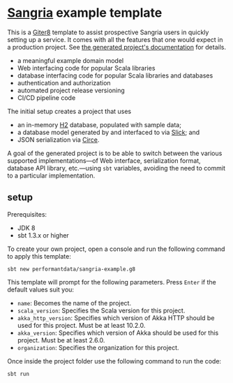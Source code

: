 # [Sangria][sangria] example template

This is a [Giter8][g8] template to assist prospective Sangria users in quickly setting up a service.
It comes with all the features that one would expect in a production project.
See [the generated project's documentation](src/main/g8/README.md) for details.
- a meaningful example domain model
- Web interfacing code for popular Scala libraries
- database interfacing code for popular Scala libraries and databases
- authentication and authorization
- automated project release versioning
- CI/CD pipeline code

The initial setup creates a project that uses
- an in-memory [H2][h2] database, populated with sample data;
- a database model generated by and interfaced to via [Slick][slick]; and
- JSON serialization via [Circe][circe].

A goal of the generated project is to be able to switch between the various supported implementations—of
Web interface, serialization format, database API library, etc.—using `sbt` variables,
avoiding the need to commit to a particular implementation.

## setup

Prerequisites:
- JDK 8
- sbt 1.3.x or higher

To create your own project, open a console and run the following command to apply this template:
 ```
sbt new performantdata/sangria-example.g8
 ```

This template will prompt for the following parameters. Press `Enter` if the default values suit you:
- `name`: Becomes the name of the project.
- `scala_version`: Specifies the Scala version for this project.
- `akka_http_version`: Specifies which version of Akka HTTP should be used for this project. Must be at least 10.2.0.
- `akka_version`: Specifies which version of Akka should be used for this project. Must be at least 2.6.0.
- `organization`: Specifies the organization for this project.

Once inside the project folder use the following command to run the code:
```
sbt run
```

[akka-http]: https://doc.akka.io/docs/akka-http/current/index.html
[circe]: https://circe.github.io/circe/
[g8]: http://www.foundweekends.org/giter8/
[h2]: https://h2database.com/
[sangria]: https://sangria-graphql.github.io/
[slick]: https://scala-slick.org/
